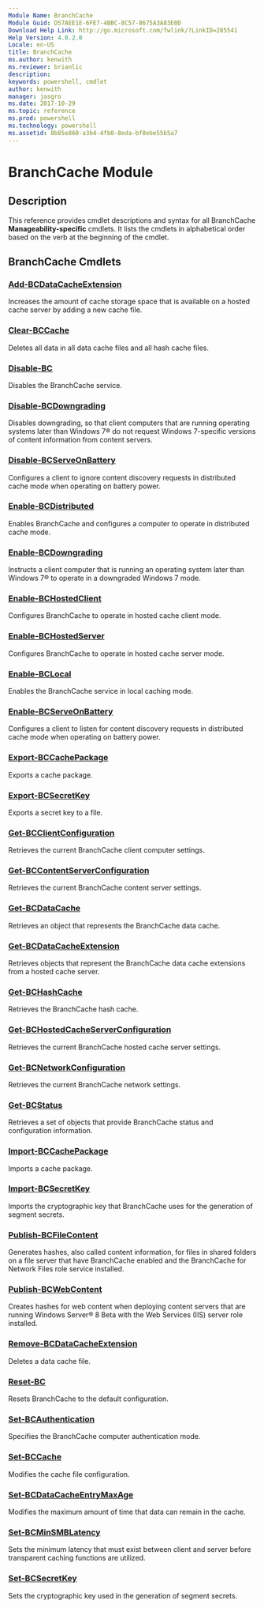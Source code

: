 ```yaml
---
Module Name: BranchCache
Module Guid: D57AEE1E-6FE7-4BBC-8C57-8675A3A83E0D
Download Help Link: http://go.microsoft.com/fwlink/?LinkID=285541
Help Version: 4.0.2.0
Locale: en-US
title: BranchCache
ms.author: kenwith
ms.reviewer: brianlic
description: 
keywords: powershell, cmdlet
author: kenwith
manager: jasgro
ms.date: 2017-10-29
ms.topic: reference
ms.prod: powershell
ms.technology: powershell
ms.assetid: 8b85e860-a3b4-4fb0-8eda-bf8ebe55b5a7
---
```


# BranchCache Module
## Description
This reference provides cmdlet descriptions and syntax for all BranchCache **Manageability-specific** cmdlets. 
It lists the cmdlets in alphabetical order based on the verb at the beginning of the cmdlet.

## BranchCache Cmdlets
### [Add-BCDataCacheExtension](./Add-BCDataCacheExtension.md)
Increases the amount of cache storage space that is available on a hosted cache server by adding a new cache file.

### [Clear-BCCache](./Clear-BCCache.md)
Deletes all data in all data cache files and all hash cache files.

### [Disable-BC](./Disable-BC.md)
Disables the BranchCache service.

### [Disable-BCDowngrading](./Disable-BCDowngrading.md)
Disables downgrading, so that client computers that are running operating systems later than Windows 7® do not request Windows 7-specific versions of content information from content servers.

### [Disable-BCServeOnBattery](./Disable-BCServeOnBattery.md)
Configures a client to ignore content discovery requests in distributed cache mode when operating on battery power.

### [Enable-BCDistributed](./Enable-BCDistributed.md)
Enables BranchCache and configures a computer to operate in distributed cache mode.

### [Enable-BCDowngrading](./Enable-BCDowngrading.md)
Instructs a client computer that is running an operating system later than Windows 7® to operate in a downgraded Windows 7 mode.

### [Enable-BCHostedClient](./Enable-BCHostedClient.md)
Configures BranchCache to operate in hosted cache client mode.

### [Enable-BCHostedServer](./Enable-BCHostedServer.md)
Configures BranchCache to operate in hosted cache server mode.

### [Enable-BCLocal](./Enable-BCLocal.md)
Enables the BranchCache service in local caching mode.

### [Enable-BCServeOnBattery](./Enable-BCServeOnBattery.md)
Configures a client to listen for content discovery requests in distributed cache mode when operating on battery power.

### [Export-BCCachePackage](./Export-BCCachePackage.md)
Exports a cache package.

### [Export-BCSecretKey](./Export-BCSecretKey.md)
Exports a secret key to a file.

### [Get-BCClientConfiguration](./Get-BCClientConfiguration.md)
Retrieves the current BranchCache client computer settings.

### [Get-BCContentServerConfiguration](./Get-BCContentServerConfiguration.md)
Retrieves the current BranchCache content server settings.

### [Get-BCDataCache](./Get-BCDataCache.md)
Retrieves an object that represents the BranchCache data cache.

### [Get-BCDataCacheExtension](./Get-BCDataCacheExtension.md)
Retrieves objects that represent the BranchCache data cache extensions from a hosted cache server.

### [Get-BCHashCache](./Get-BCHashCache.md)
Retrieves the BranchCache hash cache.

### [Get-BCHostedCacheServerConfiguration](./Get-BCHostedCacheServerConfiguration.md)
Retrieves the current BranchCache hosted cache server settings.

### [Get-BCNetworkConfiguration](./Get-BCNetworkConfiguration.md)
Retrieves the current BranchCache network settings.

### [Get-BCStatus](./Get-BCStatus.md)
Retrieves a set of objects that provide BranchCache status and configuration information.

### [Import-BCCachePackage](./Import-BCCachePackage.md)
Imports a cache package.

### [Import-BCSecretKey](./Import-BCSecretKey.md)
Imports the cryptographic key that BranchCache uses for the generation of segment secrets.

### [Publish-BCFileContent](./Publish-BCFileContent.md)
Generates hashes, also called content information, for files in shared folders on a file server that have BranchCache enabled and the BranchCache for Network Files role service installed.

### [Publish-BCWebContent](./Publish-BCWebContent.md)
Creates hashes for web content when deploying content servers that are running Windows Server® 8 Beta with the Web Services (IIS) server role installed.

### [Remove-BCDataCacheExtension](./Remove-BCDataCacheExtension.md)
Deletes a data cache file.

### [Reset-BC](./Reset-BC.md)
Resets BranchCache to the default configuration.

### [Set-BCAuthentication](./Set-BCAuthentication.md)
Specifies the BranchCache computer authentication mode.

### [Set-BCCache](./Set-BCCache.md)
Modifies the cache file configuration.

### [Set-BCDataCacheEntryMaxAge](./Set-BCDataCacheEntryMaxAge.md)
Modifies the maximum amount of time that data can remain in the cache.

### [Set-BCMinSMBLatency](./Set-BCMinSMBLatency.md)
Sets the minimum latency that must exist between client and server before transparent caching functions are utilized.

### [Set-BCSecretKey](./Set-BCSecretKey.md)
Sets the cryptographic key used in the generation of segment secrets.
